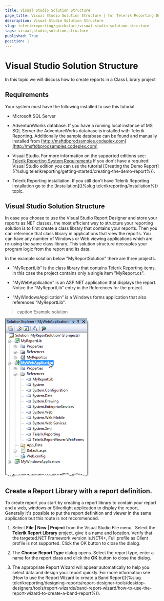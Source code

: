 ```yaml
---
title: Visual Studio Solution Structure
page_title: Visual Studio Solution Structure | for Telerik Reporting Documentation
description: Visual Studio Solution Structure
slug: telerikreporting/quickstart/visual-studio-solution-structure
tags: visual,studio,solution,structure
published: True
position: 1
---
```


# Visual Studio Solution Structure



In this topic we will discuss how to create reports in a Class Library project

## Requirements

Your system must have the following installed to use this tutorial:         

* Microsoft SQL Server             

* AdventureWorks database.               If you have a running local instance of MS SQL Server the AdventureWorks database is installed with Telerik Reporting.               Additionally the sample database can be found and manually installed from                [http://msftdbprodsamples.codeplex.com](http://msftdbprodsamples.codeplex.com) 

* Visual Studio. For more information on the supported editions see:                [Telerik Reporting System Requirements](http://www.telerik.com/products/reporting/system-requirements) If you don't have a required Visual Studio edition you can use the tutorial [Creating the Demo Report]({%slug telerikreporting/getting-started/creating-the-demo-report%}).             

* Telerik Reporting installation. If you still don't have Telerik Reporting installation go to the [Installation]({%slug telerikreporting/installation%}) topic.             

## Visual Studio Solution Structure

In case you choose to use the Visual Studio Report Designer and store your reports as.NET classes, the most efficient way to structure your           reporting solution is to first create a class library that contains your reports.           Then you can reference that class library in applications that view the reports.           You can have any number of Windows or Web viewing applications which are re-using the same class library.           This solution structure decouples your program logic from the report and its data.         

In the example solution below "MyReportSolution" there are three projects.         

* "MyReportLib" is the class library that contains Telerik Reporting items.  In this case the project contains only a single item "MyReport.cs".

* "MyWebApplication" is an ASP.NET application that displays the report.  Notice the "MyReportLib" entry in the References for the project.

* "MyWindowsApplication" is a Windows forms application that also references "MyReportLib".
>caption Example solution

  

  ![](images/BestPractices1.png)

## Create a Report Library with a report definition.

To create report you start by creating a report library           to contain your report and a web, windows or Silverlight application to display the report.           Generally it's possible to put the report definition and viewer in the           same application but this route is not recommended.         

1. Select __File | New | Project__  from               the Visual Studio File menu.  Select the __Telerik Report Library__                project, give it a name and location. Verify that the targeted.NET Framework version is.NET4+, Full profile as Client profile is not supported.               Click the OK button to close the dialog.             

1. The __Choose Report Type__  dialog opens. Select the report type, enter a name for the report               class and click the __OK__  button to close the dialog.             

1. The appropriate Report Wizard will appear automatically to               help you select data and design your report quickly. For more information see [How to use the Report Wizard to create a Band Report]({%slug telerikreporting/designing-reports/report-designer-tools/desktop-designers/tools/report-wizards/band-report-wizard/how-to-use-the-report-wizard-to-create-a-band-report%}).

